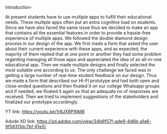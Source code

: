 Introduction-

At present students have to use multiple apps to fulfill their educational needs. These multiple apps often put an extra cognitive load on students. Since we have also faced the same issue thus we decided to make an app that contains all the essential features in order to provide a hassle-free experience of multiple apps. We followed the double diamond design process in our design of the app. We first made a form that asked the user about their current experience with these apps, and as expected, the majority of them replied that at one point or another they had some problem regarding managing all those apps and appreciated the idea of an all-in-one educational app. Then we made multiple designs and finally selected the most suitable one according to us. The only challenge we faced was in getting a large number of real-time student feedback on our design. Thus we made a form that described our HI-FI prototype and had both open and close-ended questions and then floated it on our college Whatsapp groups and if needed, we floated it again so that an adequate no of responses are received. Then we tried to implement suggestions of the stakeholders and finalized our prototype accordingly.

YT link: https://youtu.be/1r8JXRPINM8

Adode XD link: https://xd.adobe.com/view/34b6f57f-ade9-4d6b-a1a6-9f58311dc7bf-61e5/
